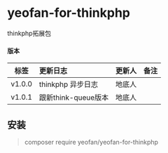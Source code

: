 # yeofan-for-thinkphp

thinkphp拓展包

#### 版本

| 标签     | 更新日志            | 更新人 | 备注 |
|--------|:----------------| -------------------- | ---- |
| v1.0.0 | thinkphp 异步日志   | 地底人               |      |
| v1.0.1 | 跟新think-queue版本 | 地底人               |      |


## 安装
> composer require yeofan/yeofan-for-thinkphp








